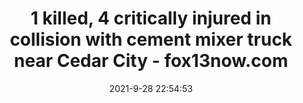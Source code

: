 ---
"title": "1 killed, 4 critically injured in collision with cement mixer truck near Cedar City - fox13now.com"
"date": "2021-9-28 22:54:53"
"feed_name": "GOOGLENEWSCONSTRUCTION"
"feed_website": "https://news.google.com/search?q=construction%2Bincident&hl=en-US&gl=US&ceid=US:en"
"feed_rss": "https://news.google.com/rss/search?q=construction%2Bincident&hl=en-US&gl=US&ceid=US:en"
"link": "https://www.fox13now.com/news/local-news/1-killed-4-critically-injured-in-collision-with-cement-mixer-truck-near-cedar-city"
"source": "{'href': 'https://www.fox13now.com', 'title': 'fox13now.com'}"
"file": "_posts/2021-1-1-9e13609ded777d7eb98a7d79c03cd784a717fc2f.md"
"accident": "1"
"drilling": "1"
"dead": "1"
"injured": "4"
"arrested": "0"
"where": "construction site"
"causes": "collision"
"place": "Cedar City"
---